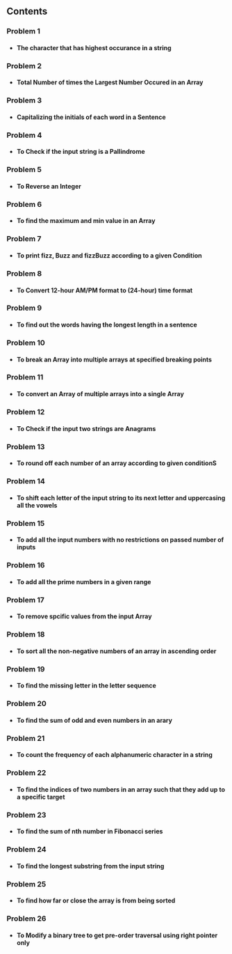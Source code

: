 ## Contents

### Problem 1

- #### The character that has highest occurance in a string

### Problem 2

- #### Total Number of times the Largest Number Occured in an Array

### Problem 3

- #### Capitalizing the initials of each word in a Sentence

### Problem 4

- #### To Check if the input string is a Pallindrome

### Problem 5

- #### To Reverse an Integer

### Problem 6

- #### To find the maximum and min value in an Array

### Problem 7

- #### To print fizz, Buzz and fizzBuzz according to a given Condition

### Problem 8

- #### To Convert 12-hour AM/PM format to (24-hour) time format
### Problem 9

- #### To find out the words having the longest length in a sentence
### Problem 10

- #### To break an Array into multiple arrays at specified breaking points

### Problem 11

- #### To convert an Array of multiple arrays into a single Array

### Problem 12

- #### To Check if the input two strings are Anagrams
### Problem 13

- #### To round off each number of an array according to given conditionS

### Problem 14

- #### To shift each letter of the input string to its next letter and uppercasing all the vowels

### Problem 15

- #### To add all the input numbers with no restrictions on passed number of inputs
### Problem 16

- #### To add all the prime numbers in a given range
### Problem 17

- #### To remove spcific values from the input Array

### Problem 18

- #### To sort all the non-negative numbers of an array in ascending order 
### Problem 19

- ####  To find the missing letter in the letter sequence
### Problem 20

- #### To find the sum of odd and even numbers in an arary
### Problem 21

- #### To count the frequency of each alphanumeric character in a string 
### Problem 22

- #### To find the indices of two numbers in an array such that they add up to a specific target

### Problem 23

- #### To find the sum of nth number in Fibonacci series


### Problem 24

- #### To find the longest substring from the input string
### Problem 25

- #### To find how far or close the array is from being sorted

### Problem 26

- #### To Modify a binary tree to get pre-order traversal using right pointer only

